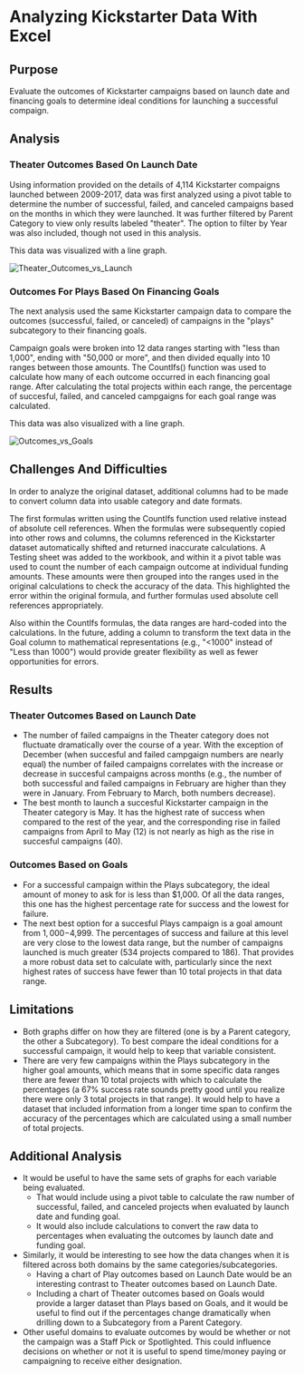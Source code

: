 # Analyzing Kickstarter Data With Excel

## Purpose
Evaluate the outcomes of Kickstarter campaigns based on launch date and financing goals to determine ideal conditions for launching a successful compaign.

## Analysis

### Theater Outcomes Based On Launch Date
Using information provided on the details of 4,114 Kickstarter compaigns launched between 2009-2017, data was first analyzed using a pivot table to determine the number of successful, failed, and canceled campaigns based on the months in which they were launched. It was further filtered by Parent Category to view only results labeled "theater". The option to filter by Year was also included, though not used in this analysis. 

This data was visualized with a line graph. 

![Theater_Outcomes_vs_Launch](https://user-images.githubusercontent.com/111674383/190319037-b425868d-ee38-4b52-85b5-e76dd750b45f.png)

### Outcomes For Plays Based On Financing Goals
The next analysis used the same Kickstarter campaign data to compare the outcomes (successful, failed, or canceled) of campaigns in the "plays" subcategory to their financing goals. 

Campaign goals were broken into 12 data ranges starting with "less than 1,000", ending with "50,000 or more", and then divided equally into 10 ranges between those amounts. The CountIfs() function was used to calculate how many of each outcome occurred in each financing goal range. After calculating the total projects within each range, the percentage of succesful, failed, and canceled campgaigns for each goal range was calculated. 

This data was also visualized with a line graph.

![Outcomes_vs_Goals](https://user-images.githubusercontent.com/111674383/190318009-dc77cd18-885c-4f18-ae5c-7cee27570d17.png)

## Challenges And Difficulties
In order to analyze the original dataset, additional columns had to be made to convert column data into usable category and date formats. 

The first formulas written using the CountIfs function used relative instead of absolute cell references. When the formulas were subsequently copied into other rows and columns, the columns referenced in the Kickstarter dataset automatically shifted and returned inaccurate calculations. A Testing sheet was added to the workbook, and within it a pivot table was used to count the number of each campaign outcome at individual funding amounts. These amounts were then grouped into the ranges used in the original calculations to check the accuracy of the data. This highlighted the error within the original formula, and further formulas used absolute cell references appropriately.  

Also within the CountIfs formulas, the data ranges are hard-coded into the calculations. In the future, adding a column to transform the text data in the Goal column to mathematical representations (e.g., "<1000" instead of "Less than 1000") would provide greater flexibility as well as fewer opportunities for errors. 

## Results

### Theater Outcomes Based on Launch Date
* The number of failed campaigns in the Theater category does not fluctuate dramatically over the course of a year. With the exception of December (when succesful and failed campgaign numbers are nearly equal) the number of failed campaigns correlates with the increase or decrease in succesful campaigns across months (e.g., the number of both successful and failed campaigns in February are higher than they were in January. From February to March, both numbers decrease).
* The best month to launch a succesful Kickstarter campaign in the Theater category is May. It has the highest rate of success when compared to the rest of the year, and the corresponding rise in failed campaigns from April to May (12) is not nearly as high as the rise in succesful campaigns (40).

### Outcomes Based on Goals
* For a successful campaign within the Plays subcategory, the ideal amount of money to ask for is less than $1,000. Of all the data ranges, this one has the highest percentage rate for success and the lowest for failure. 
* The next best option for a succesful Plays campaign is a goal amount from $1,000-$4,999. The percentages of success and failure at this level are very close to the lowest data range, but the number of campaigns launched is much greater (534 projects compared to 186). That provides a more robust data set to calculate with, particularly since the next highest rates of success have fewer than 10 total projects in that data range. 

## Limitations
* Both graphs differ on how they are filtered (one is by a Parent category, the other a Subcategory). To best compare the ideal conditions for a successful campaign, it would help to keep that variable consistent.
* There are very few campaigns within the Plays subcategory in the higher goal amounts, which means that in some specific data ranges there are fewer than 10 total projects with which to calculate the percentages (a 67% success rate sounds pretty good until you realize there were only 3 total projects in that range). It would help to have a dataset that included information from a longer time span to confirm the accuracy of the percentages which are calculated using a small number of total projects. 

## Additional Analysis
* It would be useful to have the same sets of graphs for each variable being evaluated. 
  * That would include using a pivot table to calculate the raw number of successful, failed, and canceled projects when evaluated by launch date and funding goal. 
  * It would also include calculations to convert the raw data to percentages when evaluating the outcomes by launch date and funding goal.
* Similarly, it would be interesting to see how the data changes when it is filtered across both domains by the same categories/subcategories.
  * Having a chart of Play outcomes based on Launch Date would be an interesting contrast to Theater outcomes based on Launch Date.
  * Including a chart of Theater outcomes based on Goals would provide a larger dataset than Plays based on Goals, and it would be useful to find out if the percentages change dramatically when drilling down to a Subcategory from a Parent Category.
* Other useful domains to evaluate outcomes by would be whether or not the campaign was a Staff Pick or Spotlighted. This could influence decisions on whether or not it is useful to spend time/money paying or campaigning to receive either designation. 
